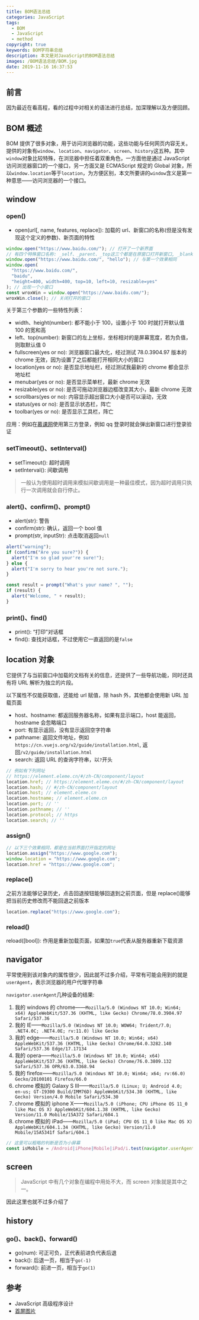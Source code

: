 ```yaml
---
title: BOM语法总结
categories: JavaScript
tags:
  - BOM
  - JavaScript
  - method
copyright: true
keywords: BOM字符串总结
description: 本文是对JavaScript的BOM语法总结
images: /BOM语法总结/BOM.jpg
date: 2019-11-16 16:37:53
---
```



## 前言

因为最近在看高程，看的过程中对相关的语法进行总结，加深理解以及方便回顾。

## BOM 概述

BOM 提供了很多对象，用于访问浏览器的功能，这些功能与任何网页内容无关。提供的对象有`window`、`location`、`navigator`、`screen`、`history`这五种。其中`window`对象比较特殊，在浏览器中担任着双重角色，一方面他是通过 JavaScript 访问浏览器窗口的一个接口，另一方面又是 ECMAScript 规定的 Global 对象，所以`window.location`等于`location`，为方便区别，本文所要讲的`window`含义是第一种意思——访问浏览器的一个接口。

## window

### open()

- open(url[, name, features, replace]): 加载的 url、新窗口的名称(但是没有发现这个定义的参数)、新页面的特性

```js
window.open("https://www.baidu.com/"); // 打开了一个新界面
// 有四个特殊窗口名称: _self、_parent、_top这三个都是在原窗口打开新窗口, _blank打开一个新窗口
window.open("https://www.baidu.com/", "hello"); // 与第一个效果相同
window.open(
  "https://www.baidu.com/",
  "baidu",
  "height=400, width=400, top=10, left=10, resizable=yes"
); // 出现一个小窗口
const wroxWin = window.open("https://www.baidu.com/");
wroxWin.close(); // 关闭打开的窗口
```

关于第三个参数的一些特性列表：

- width、height(number): 都不能小于 100，设置小于 100 时就打开默认值 100 的宽和高
- left、top(number): 新窗口的左上坐标，坐标相对的是屏幕宽度，若为负值，则取默认值 0
- fullscreen(yes or no): 浏览器窗口最大化，经过测试 78.0.3904.97 版本的 chrome 无效，因为设置了之后都能打开相同大小的窗口
- location(yes or no): 是否显示地址栏，经过测试我最新的 chrome 都会显示地址栏
- menubar(yes or no): 是否显示菜单栏，最新 chrome 无效
- resizable(yes or no): 是否可拖动浏览器边框改变其大小，最新 chrome 无效
- scrollbars(yes or no): 内容显示超出窗口大小是否可以滚动，无效
- status(yes or no): 是否显示状态栏，阵亡
- toolbar(yes or no): 是否显示工具栏，阵亡

应用：例如在[慕课网](https://www.imooc.com/)使用第三方登录，例如 qq 登录时就会弹出新窗口进行登录验证

### setTimeout()、setInterval()

- setTimeout(): 超时调用
- setInterval(): 间歇调用

> 一般认为使用超时调用来模拟间歇调用是一种最佳模式，因为超时调用只执行一次调用就会自行停止。

### alert()、confirm()、prompt()

- alert(str): 警告
- confirm(str): 确认，返回一个 bool 值
- prompt(str, inputStr): 点击取消返回`null`

```js
alert("warning");
if (confirm("Are you sure?")) {
  alert("I'm so glad your're sure!");
} else {
  alert("I'm sorry to hear you're not sure.");
}

const result = prompt("What's your name? ", "");
if (result) {
  alert("Welcome, " + result);
}
```

### print()、find()

- print(): “打印”对话框
- find(): 查找对话框，不过使用它一直返回的是`false`

## location 对象

它提供了与当前窗口中加载的文档有关的信息，还提供了一些导航功能，同时还具有将 URL 解析为独立的片段。

以下属性不仅能获取值，还能给 url 赋值，除 hash 外，其他都会使用新 URL 加载页面

- host、hostname: 都返回服务器名称，如果有显示端口，host 能返回，hostname 会忽略端口
- port: 有显示返回，没有显示返回空字符串
- pathname: 返回文件地址，例如`https://cn.vuejs.org/v2/guide/installation.html`, 返回`/v2/guide/installation.html`
- search: 返回 URL 的查询字符串，以`?`开头

```js
// 例如有下列网址
// https://element.eleme.cn/#/zh-CN/component/layout
location.href; // https://element.eleme.cn/#/zh-CN/component/layout
location.hash; // #/zh-CN/component/layout
location.host; // element.eleme.cn
location.hostname; // element.eleme.cn
location.port; // ''
location.pathname; // ''
location.protocol; // https
location.search; // ''
```

### assign()

```js
// 以下三个效果相同，都是在当前界面打开指定的网址
location.assign("https://www.google.com");
window.location = "https://www.google.com";
location.href = "https://www.google.com";
```

### replace()

之前方法能够记录历史，点击回退按钮能够回退到之前页面，但是 replace()能够把当前历史修改而不能回退之前版本

```js
location.replace("https://www.google.com");
```

### reload()

reload([bool]): 作用是重新加载页面，如果加`true`代表从服务器重新下载资源

## navigator

平常使用到该对象内的属性很少，因此就不过多介绍，平常有可能会用到的就是`userAgent`，表示浏览器的用户代理字符串

`navigator.userAgent`几种设备的结果:

1. 我的 windows 的 chrome——`Mozilla/5.0 (Windows NT 10.0; Win64; x64) AppleWebKit/537.36 (KHTML, like Gecko) Chrome/78.0.3904.97 Safari/537.36`
2. 我的 IE——`Mozilla/5.0 (Windows NT 10.0; WOW64; Trident/7.0; .NET4.0C; .NET4.0E; rv:11.0) like Gecko`
3. 我的 edge——`Mozilla/5.0 (Windows NT 10.0; Win64; x64) AppleWebKit/537.36 (KHTML, like Gecko) Chrome/64.0.3282.140 Safari/537.36 Edge/17.17134`
4. 我的 opera——`Mozilla/5.0 (Windows NT 10.0; Win64; x64) AppleWebKit/537.36 (KHTML, like Gecko) Chrome/76.0.3809.132 Safari/537.36 OPR/63.0.3368.94`
5. 我的 firefox——`Mozilla/5.0 (Windows NT 10.0; Win64; x64; rv:66.0) Gecko/20100101 Firefox/66.0`
6. chrome 模拟的 Galaxy S III——`Mozilla/5.0 (Linux; U; Android 4.0; en-us; GT-I9300 Build/IMM76D) AppleWebKit/534.30 (KHTML, like Gecko) Version/4.0 Mobile Safari/534.30`
7. chrome 模拟的 iphone X——`Mozilla/5.0 (iPhone; CPU iPhone OS 11_0 like Mac OS X) AppleWebKit/604.1.38 (KHTML, like Gecko) Version/11.0 Mobile/15A372 Safari/604.1`
8. chrome 模拟的 iPad——`Mozilla/5.0 (iPad; CPU OS 11_0 like Mac OS X) AppleWebKit/604.1.34 (KHTML, like Gecko) Version/11.0 Mobile/15A5341f Safari/604.1`

```js
// 这里可以粗略的判断是否为小屏幕
const isMobile = /Android|iPhone|Mobile|iPad/i.test(navigator.userAgent);
```

## screen

> JavaScript 中有几个对象在编程中用处不大，而 screen 对象就是其中之一。

因此这里也就不过多介绍了

## history

### go()、back()、forward()

- go(num): 可正可负，正代表前进负代表后退
- back(): 后退一页，相当于`go(-1)`
- forward(): 前进一页，相当于`go(1)`

## 参考

- JavaScript 高级程序设计
- [首屏图片](https://nguyenvanhieu.vn/bom-mo-hinh-doi-tuong-trinh-duyet/)
